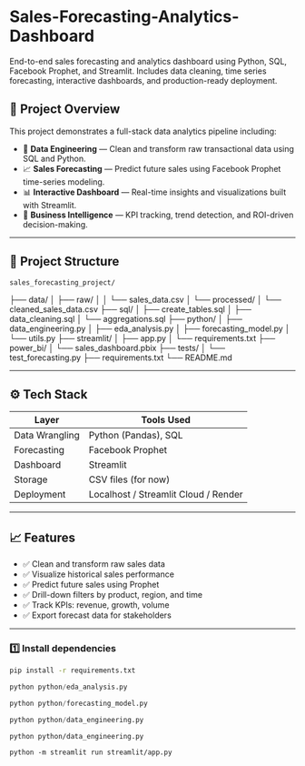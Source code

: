 # Sales-Forecasting-Analytics-Dashboard

End-to-end sales forecasting and analytics dashboard using Python, SQL, Facebook Prophet, and Streamlit. Includes data cleaning, time series forecasting, interactive dashboards, and production-ready deployment.

## 🚀 Project Overview

This project demonstrates a full-stack data analytics pipeline including:

- 📁 **Data Engineering** — Clean and transform raw transactional data using SQL and Python.
- 📈 **Sales Forecasting** — Predict future sales using Facebook Prophet time-series modeling.
- 📊 **Interactive Dashboard** — Real-time insights and visualizations built with Streamlit.
- 🧠 **Business Intelligence** — KPI tracking, trend detection, and ROI-driven decision-making.

---
## 🧱 Project Structure

    sales_forecasting_project/
├── data/
│   ├── raw/
│   │   └── sales_data.csv
│   └── processed/
│       └── cleaned_sales_data.csv
├── sql/
│   ├── create_tables.sql
│   ├── data_cleaning.sql
│   └── aggregations.sql
├── python/
│   ├── data_engineering.py
│   ├── eda_analysis.py
│   ├── forecasting_model.py
│   └── utils.py
├── streamlit/
│   ├── app.py
│   └── requirements.txt
├── power_bi/
│   └── sales_dashboard.pbix
├── tests/
│   └── test_forecasting.py
├── requirements.txt
└── README.md


---

## ⚙️ Tech Stack

| Layer           | Tools Used                          |
|----------------|--------------------------------------|
| Data Wrangling | Python (Pandas), SQL                 |
| Forecasting    | Facebook Prophet                     |
| Dashboard      | Streamlit                            |
| Storage        | CSV files (for now)                  |
| Deployment     | Localhost / Streamlit Cloud / Render |

---

## 📈 Features

- ✅ Clean and transform raw sales data
- ✅ Visualize historical sales performance
- ✅ Predict future sales using Prophet
- ✅ Drill-down filters by product, region, and time
- ✅ Track KPIs: revenue, growth, volume
- ✅ Export forecast data for stakeholders

---

### 1️⃣ Install dependencies

```bash
pip install -r requirements.txt

```
```python file
python python/eda_analysis.py

python python/forecasting_model.py

python python/data_engineering.py
```
``` to run the database from excel to sqllite
python python/data_engineering.py
```
```run main file
python -m streamlit run streamlit/app.py
```
